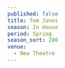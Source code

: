 ```yaml
---
published: false
title: Tom Jones
season: In House
period: Spring
season_sort: 280
venue:
  - New Theatre
---
```



